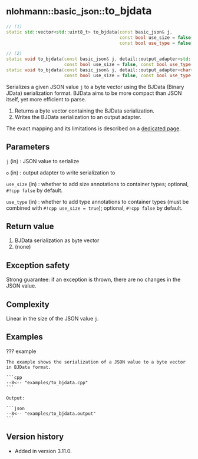 # <small>nlohmann::basic_json::</small>to_bjdata

```cpp
// (1)
static std::vector<std::uint8_t> to_bjdata(const basic_json& j,
                                           const bool use_size = false,
                                           const bool use_type = false);

// (2)
static void to_bjdata(const basic_json& j, detail::output_adapter<std::uint8_t> o,
                      const bool use_size = false, const bool use_type = false);
static void to_bjdata(const basic_json& j, detail::output_adapter<char> o,
                      const bool use_size = false, const bool use_type = false);
```

Serializes a given JSON value `j` to a byte vector using the BJData (Binary JData) serialization format. BJData aims to
be more compact than JSON itself, yet more efficient to parse.

1. Returns a byte vector containing the BJData serialization.
2. Writes the BJData serialization to an output adapter.

The exact mapping and its limitations is described on a [dedicated page](../../features/binary_formats/bjdata.md).

## Parameters

`j` (in)
:   JSON value to serialize

`o` (in)
:   output adapter to write serialization to

`use_size` (in)
:   whether to add size annotations to container types; optional, `#!cpp false` by default.

`use_type` (in)
:   whether to add type annotations to container types (must be combined with `#!cpp use_size = true`); optional,
`#!cpp false` by default.

## Return value

1. BJData serialization as byte vector
2. (none)

## Exception safety

Strong guarantee: if an exception is thrown, there are no changes in the JSON value.

## Complexity

Linear in the size of the JSON value `j`.

## Examples

??? example

    The example shows the serialization of a JSON value to a byte vector in BJData format.

    ```cpp
    --8<-- "examples/to_bjdata.cpp"
    ```

    Output:

    ```json
    --8<-- "examples/to_bjdata.output"
    ```

## Version history

- Added in version 3.11.0.
